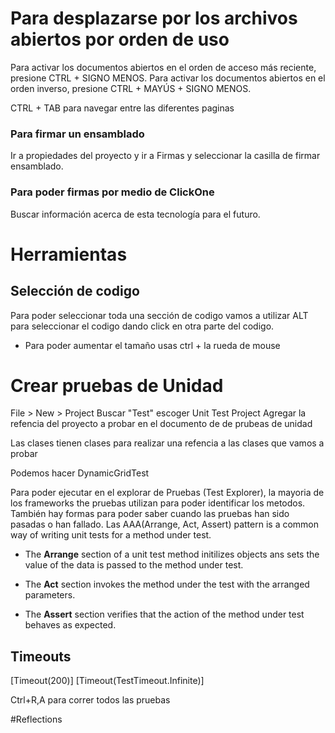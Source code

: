 # Para desplazarse por los archivos abiertos por orden de uso
Para activar los documentos abiertos en el orden de acceso más reciente, presione CTRL + SIGNO MENOS. 
Para activar los documentos abiertos en el orden inverso, presione CTRL + MAYÚS + SIGNO MENOS.

CTRL + TAB para navegar entre las diferentes paginas 


### Para firmar un ensamblado 
Ir a propiedades del proyecto y  ir a Firmas y seleccionar la casilla de firmar ensamblado. 


### Para poder firmas por medio de ClickOne

Buscar información acerca de esta tecnología para el futuro.


# Herramientas 
## Selección de codigo
Para poder seleccionar toda una sección de codigo vamos a utilizar ALT para seleccionar el codigo dando click en otra parte del codigo. 

* Para poder aumentar el tamaño usas ctrl + la rueda de mouse


# Crear pruebas de Unidad
 File > New > Project
 Buscar "Test" escoger Unit Test Project 
 Agregar la refencia del proyecto a probar en el documento de de prubeas de unidad

 Las clases tienen clases para realizar una refencia a las clases que vamos a probar

 Podemos hacer DynamicGridTest

 Para poder ejecutar en el explorar de Pruebas (Test Explorer), la mayoria de los frameworks the pruebas
 utilizan para poder identificar los metodos. También hay formas para poder saber cuando las pruebas han sido pasadas
 o han fallado. 
 Las AAA(Arrange, Act, Assert) pattern is a common way of writing unit tests for a method under test.

 * The **Arrange** section of a unit test method initilizes objects ans sets the value of the data is passed to the method under test.

 * The **Act** section invokes the method under the test with the arranged parameters. 

 * The **Assert** section verifies that the action of the method under test behaves as expected. 

 ## Timeouts
[Timeout(200)]
[Timeout(TestTimeout.Infinite)]


Ctrl+R,A para correr todos las pruebas

#Reflections

